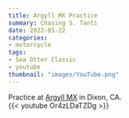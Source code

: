 ```yaml
---
title: Argyll MX Practice
summary: Chasing S. Tanti
date: 2022-05-22
categories:
- motorcycle
tags:
- Sea Otter Classic
- youtube
thumbnail: "images/YouTube.png"
---
```


Practice at [Argyll MX](http://www.argyllmx.com) in Dixon, CA.  
{{< youtube Or4zLDaTZDg >}}
